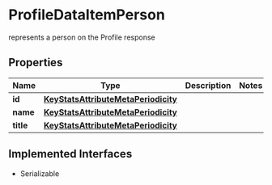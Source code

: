 

# ProfileDataItemPerson

represents a person on the Profile response

## Properties

Name | Type | Description | Notes
------------ | ------------- | ------------- | -------------
**id** | [**KeyStatsAttributeMetaPeriodicity**](KeyStatsAttributeMetaPeriodicity.md) |  | 
**name** | [**KeyStatsAttributeMetaPeriodicity**](KeyStatsAttributeMetaPeriodicity.md) |  | 
**title** | [**KeyStatsAttributeMetaPeriodicity**](KeyStatsAttributeMetaPeriodicity.md) |  | 


## Implemented Interfaces

* Serializable



